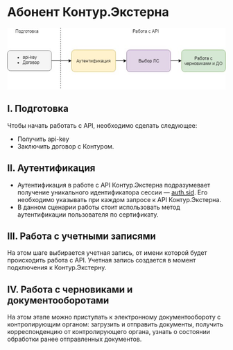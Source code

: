 # Абонент Контур.Экстерна
![Схема](/images/Абонент%20КЭ.jpg)

## I. Подготовка
Чтобы начать работать с API, необходимо сделать следующее:
* Получить api-key
* Заключить договор с Контуром.

## II. Аутентификация
* Аутентификация в работе с API Контур.Экстерна подразумевает получение уникального идентификатора сессии — [auth.sid](/manuals/api-key.md#auth.sid). Его необходимо указывать при каждом запросе к API Контур.Экстерна.   
* В данном сценарии работы стоит использовать метод аутентификации пользователя по сертификату.

## III. Работа с учетными записями
На этом шаге выбирается учетная запись, от имени которой будет происходить работа с API. Учетная запись создается в момент подключения  к Контур.Экстерну.

## IV. Работа с черновиками и документооборотами
На этом этапе можно приступать к электронному документообороту с контролирующим органом: загрузить и отправить документы, получить корреспонденцию от контролирующего органа, узнать о состоянии обработки ранее отправленных документов.
